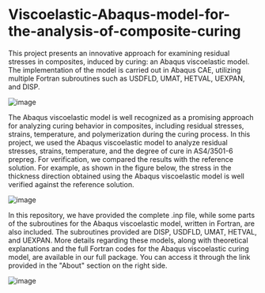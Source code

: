 # Viscoelastic-Abaqus-model-for-the-analysis-of-composite-curing
This project presents an innovative approach for examining residual stresses in composites, induced by curing: an Abaqus viscoelastic model. The implementation of the model is carried out in Abaqus CAE, utilizing multiple Fortran subroutines such as USDFLD, UMAT, HETVAL, UEXPAN, and DISP.

![image](https://github.com/user-attachments/assets/2bd63acd-88a0-49f8-a800-74d349ce2e0d)

The Abaqus viscoelastic model is well recognized as a promising approach for analyzing curing behavior in composites, including residual stresses, strains, temperature, and polymerization during the curing process. In this project, we used the Abaqus viscoelastic model to analyze residual stresses, strains, temperature, and the degree of cure in AS4/3501-6 prepreg. For verification, we compared the results with the reference solution. For example, as shown in the figure below, the stress in the thickness direction obtained using the Abaqus viscoelastic model is well verified against the reference solution.

![image](https://github.com/user-attachments/assets/f0a8ecf7-247e-4eaf-8979-089e817c38a0)

In this repository, we have provided the complete .inp file, while some parts of the subroutines for the Abaqus viscoelastic model, written in Fortran, are also included. The subroutines provided are DISP, USDFLD, UMAT, HETVAL, and UEXPAN. More details regarding these models, along with theoretical explanations and the full Fortran codes for the Abaqus viscoelastic curing model, are available in our full package. You can access it through the link provided in the "About" section on the right side.

![image](https://github.com/user-attachments/assets/ab3a5bfb-d423-4cdc-8fad-7b9f422b7577)
